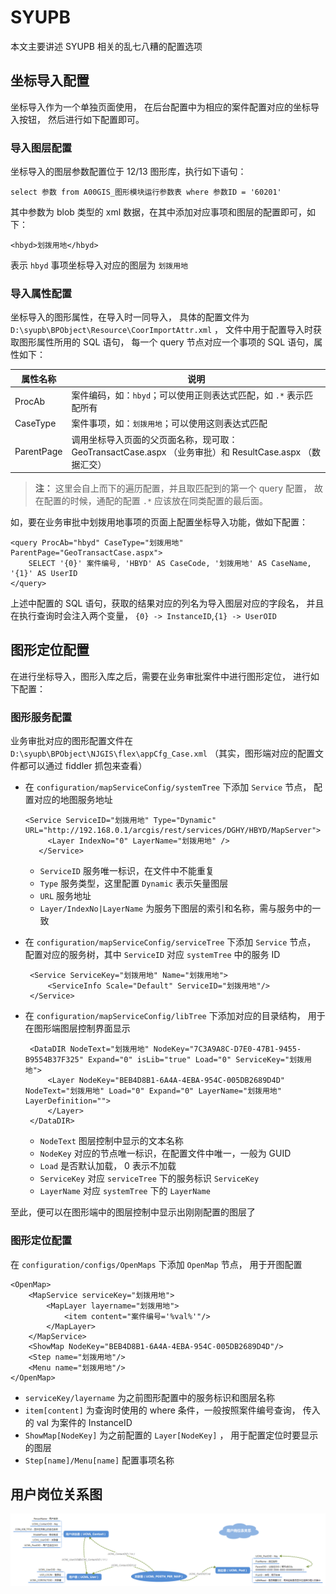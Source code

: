 # SYUPB

本文主要讲述 SYUPB 相关的乱七八糟的配置选项

## 坐标导入配置

坐标导入作为一个单独页面使用，
在后台配置中为相应的案件配置对应的坐标导入按钮，
然后进行如下配置即可。

### 导入图层配置

坐标导入的图层参数配置位于 12/13 图形库，执行如下语句：

```
select 参数 from A00GIS_图形模块运行参数表 where 参数ID = '60201'
```

其中参数为 blob 类型的 xml 数据，在其中添加对应事项和图层的配置即可，如下：

```
<hbyd>划拨用地</hbyd>
```

表示 `hbyd` 事项坐标导入对应的图层为 `划拨用地`

### 导入属性配置

坐标导入的图形属性，在导入时一同导入，
具体的配置文件为 `D:\syupb\BPObject\Resource\CoorImportAttr.xml` ，
文件中用于配置导入时获取图形属性所用的 SQL 语句，
每一个 query 节点对应一个事项的 SQL 语句，属性如下：

 属性名称 | 说明 
 -------- | -------
 ProcAb | 案件编码，如：`hbyd`；可以使用正则表达式匹配，如 `.*` 表示匹配所有
 CaseType | 案件事项，如：`划拨用地`；可以使用这则表达式匹配
 ParentPage | 调用坐标导入页面的父页面名称，现可取： GeoTransactCase.aspx （业务审批）和 ResultCase.aspx （数据汇交）

> **注：** 这里会自上而下的遍历配置，并且取匹配到的第一个 query 配置，
> 故在配置的时候，通配的配置 `.*` 应该放在同类配置的最后面。

如，要在业务审批中划拨用地事项的页面上配置坐标导入功能，做如下配置：

```
<query ProcAb="hbyd" CaseType="划拨用地" ParentPage="GeoTransactCase.aspx">
    SELECT '{0}' 案件编号, 'HBYD' AS CaseCode, '划拨用地' AS CaseName, '{1}' AS UserID
</query>
```

上述中配置的 SQL 语句，获取的结果对应的列名为导入图层对应的字段名，
并且在执行查询时会注入两个变量， `{0} -> InstanceID`,`{1} -> UserOID`

## 图形定位配置

在进行坐标导入，图形入库之后，需要在业务审批案件中进行图形定位，
进行如下配置：

### 图形服务配置

业务审批对应的图形配置文件在 `D:\syupb\BPObject\NJGIS\flex\appCfg_Case.xml` 
（其实，图形端对应的配置文件都可以通过 fiddler 抓包来查看）  
  
 - 在 `configuration/mapServiceConfig/systemTree` 下添加 `Service` 节点，
   配置对应的地图服务地址

   ```
   <Service ServiceID="划拨用地" Type="Dynamic" URL="http://192.168.0.1/arcgis/rest/services/DGHY/HBYD/MapServer">
        <Layer IndexNo="0" LayerName="划拨用地" />
      </Service>
   ```

   * `ServiceID` 服务唯一标识，在文件中不能重复
   * `Type` 服务类型，这里配置 `Dynamic` 表示矢量图层
   * `URL` 服务地址
   * `Layer/IndexNo|LayerName` 为服务下图层的索引和名称，需与服务中的一致

 - 在 `configuration/mapServiceConfig/serviceTree` 下添加 `Service` 节点，
   配置对应的服务树，其中 `ServiceID` 对应 `systemTree` 中的服务 ID

   ```
    <Service ServiceKey="划拨用地" Name="划拨用地">
        <ServiceInfo Scale="Default" ServiceID="划拨用地"/>
    </Service>
   ```

 - 在 `configuration/mapServiceConfig/libTree` 下添加对应的目录结构，
   用于在图形端图层控制界面显示

   ```
    <DataDIR NodeText="划拨用地" NodeKey="7C3A9A8C-D7E0-47B1-9455-B9554B37F325" Expand="0" isLib="true" Load="0" ServiceKey="划拨用地">
	    <Layer NodeKey="BEB4D8B1-6A4A-4EBA-954C-005DB2689D4D" NodeText="划拨用地" Load="0" Expand="0" LayerName="划拨用地" LayerDefinition="">
	    </Layer>
    </DataDIR>
   ```

   * `NodeText` 图层控制中显示的文本名称
   * `NodeKey` 对应的节点唯一标识，在配置文件中唯一，一般为 GUID
   * `Load` 是否默认加载， 0 表示不加载
   * `ServiceKey` 对应 `serviceTree` 下的服务标识 `ServiceKey`
   * `LayerName` 对应 `systemTree` 下的 `LayerName`

至此，便可以在图形端中的图层控制中显示出刚刚配置的图层了

### 图形定位配置

在 `configuration/configs/OpenMaps` 下添加 `OpenMap` 节点，
用于开图配置

```
<OpenMap>
    <MapService serviceKey="划拨用地">
        <MapLayer layername="划拨用地">
            <item content="案件编号='%val%'"/>
        </MapLayer>
    </MapService>
    <ShowMap NodeKey="BEB4D8B1-6A4A-4EBA-954C-005DB2689D4D"/>
    <Step name="划拨用地"/>
    <Menu name="划拨用地"/>
</OpenMap>
```

 - `serviceKey/layername` 为之前图形配置中的服务标识和图层名称
 - `item[content]` 为查询时使用的 where 条件，一般按照案件编号查询，
   传入的 val 为案件的 InstanceID
 - `ShowMap[NodeKey]` 为之前配置的 `Layer[NodeKey]` ，
   用于配置定位时要显示的图层
 - `Step[name]/Menu[name]` 配置事项名称

## 用户岗位关系图

![用于岗位关系图](images/UCML_User_Post.png)